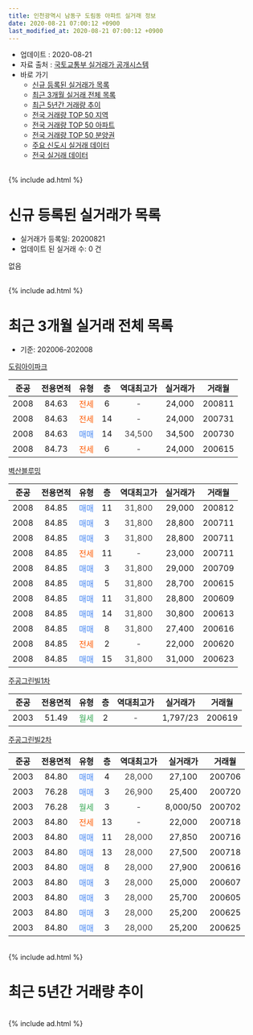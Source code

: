 ```yaml
---
title: 인천광역시 남동구 도림동 아파트 실거래 정보
date: 2020-08-21 07:00:12 +0900
last_modified_at: 2020-08-21 07:00:12 +0900
---
```


* 업데이트 : 2020-08-21
* 자료 출처 : [국토교통부 실거래가 공개시스템](http://rt.molit.go.kr)
* 바로 가기
    * [신규 등록된 실거래가 목록](#신규-등록된-실거래가-목록)
    * [최근 3개월 실거래 전체 목록](#최근-3개월-실거래-전체-목록)
    * [최근 5년간 거래량 추이](#최근-5년간-거래량-추이)
    * [전국 거래량 TOP 50 지역](https://inasie.github.io/apt-trade-info/최근-3개월-전국에서-가장-거래가-많이-발생한-지역)
    * [전국 거래량 TOP 50 아파트](https://inasie.github.io/apt-trade-info/최근-3개월-전국에서-가장-거래가-많이-발생한-아파트)
    * [전국 거래량 TOP 50 분양권](https://inasie.github.io/apt-trade-info/최근-3개월-전국에서-가장-거래가-많이-발생한-분양권)
    * [주요 신도시 실거래 데이터](https://inasie.github.io/apt-trade-info/주요-신도시)
    * [전국 실거래 데이터](https://inasie.github.io/apt-trade-info/전국)
<br>
{% include ad.html %}
<br>

# 신규 등록된 실거래가 목록
* 실거래가 등록일: 20200821
* 업데이트 된 실거래 수: 0 건

없음

<br>
{% include ad.html %}
<br>

# 최근 3개월 실거래 전체 목록
* 기준: 202006-202008


[도림아이파크](https://search.naver.com/search.naver?query=%EC%9D%B8%EC%B2%9C%EA%B4%91%EC%97%AD%EC%8B%9C+%EB%82%A8%EB%8F%99%EA%B5%AC+%EB%8F%84%EB%A6%BC%EB%8F%99+%EB%8F%84%EB%A6%BC%EC%95%84%EC%9D%B4%ED%8C%8C%ED%81%AC)

|준공|전용면적|유형|층|역대최고가|실거래가|거래월|
|:---:|:---:|:---:|:---:|:---:|:---:|:---:|
|2008|84.63|<span style="color:#ff5a00">전세</span>|6|<span style="color:#444444">-</span>|24,000|200811|
|2008|84.63|<span style="color:#ff5a00">전세</span>|14|<span style="color:#444444">-</span>|24,000|200731|
|2008|84.63|<span style="color:#4285f3">매매</span>|14|<span style="color:#444444">34,500</span>|34,500|200730|
|2008|84.73|<span style="color:#ff5a00">전세</span>|6|<span style="color:#444444">-</span>|24,000|200615|

[벽산블루밍](https://search.naver.com/search.naver?query=%EC%9D%B8%EC%B2%9C%EA%B4%91%EC%97%AD%EC%8B%9C+%EB%82%A8%EB%8F%99%EA%B5%AC+%EB%8F%84%EB%A6%BC%EB%8F%99+%EB%B2%BD%EC%82%B0%EB%B8%94%EB%A3%A8%EB%B0%8D)

|준공|전용면적|유형|층|역대최고가|실거래가|거래월|
|:---:|:---:|:---:|:---:|:---:|:---:|:---:|
|2008|84.85|<span style="color:#4285f3">매매</span>|11|<span style="color:#444444">31,800</span>|29,000|200812|
|2008|84.85|<span style="color:#4285f3">매매</span>|3|<span style="color:#444444">31,800</span>|28,800|200711|
|2008|84.85|<span style="color:#4285f3">매매</span>|3|<span style="color:#444444">31,800</span>|28,800|200711|
|2008|84.85|<span style="color:#ff5a00">전세</span>|11|<span style="color:#444444">-</span>|23,000|200711|
|2008|84.85|<span style="color:#4285f3">매매</span>|3|<span style="color:#444444">31,800</span>|29,000|200709|
|2008|84.85|<span style="color:#4285f3">매매</span>|5|<span style="color:#444444">31,800</span>|28,700|200615|
|2008|84.85|<span style="color:#4285f3">매매</span>|11|<span style="color:#444444">31,800</span>|28,800|200609|
|2008|84.85|<span style="color:#4285f3">매매</span>|14|<span style="color:#444444">31,800</span>|30,800|200613|
|2008|84.85|<span style="color:#4285f3">매매</span>|8|<span style="color:#444444">31,800</span>|27,400|200616|
|2008|84.85|<span style="color:#ff5a00">전세</span>|2|<span style="color:#444444">-</span>|22,000|200620|
|2008|84.85|<span style="color:#4285f3">매매</span>|15|<span style="color:#444444">31,800</span>|31,000|200623|

[주공그린빌1차](https://search.naver.com/search.naver?query=%EC%9D%B8%EC%B2%9C%EA%B4%91%EC%97%AD%EC%8B%9C+%EB%82%A8%EB%8F%99%EA%B5%AC+%EB%8F%84%EB%A6%BC%EB%8F%99+%EC%A3%BC%EA%B3%B5%EA%B7%B8%EB%A6%B0%EB%B9%8C1%EC%B0%A8)

|준공|전용면적|유형|층|역대최고가|실거래가|거래월|
|:---:|:---:|:---:|:---:|:---:|:---:|:---:|
|2003|51.49|<span style="color:#34a853">월세</span>|2|<span style="color:#444444">-</span>|1,797/23|200619|

[주공그린빌2차](https://search.naver.com/search.naver?query=%EC%9D%B8%EC%B2%9C%EA%B4%91%EC%97%AD%EC%8B%9C+%EB%82%A8%EB%8F%99%EA%B5%AC+%EB%8F%84%EB%A6%BC%EB%8F%99+%EC%A3%BC%EA%B3%B5%EA%B7%B8%EB%A6%B0%EB%B9%8C2%EC%B0%A8)

|준공|전용면적|유형|층|역대최고가|실거래가|거래월|
|:---:|:---:|:---:|:---:|:---:|:---:|:---:|
|2003|84.80|<span style="color:#4285f3">매매</span>|4|<span style="color:#444444">28,000</span>|27,100|200706|
|2003|76.28|<span style="color:#4285f3">매매</span>|3|<span style="color:#444444">26,900</span>|25,400|200720|
|2003|76.28|<span style="color:#34a853">월세</span>|3|<span style="color:#444444">-</span>|8,000/50|200702|
|2003|84.80|<span style="color:#ff5a00">전세</span>|13|<span style="color:#444444">-</span>|22,000|200718|
|2003|84.80|<span style="color:#4285f3">매매</span>|11|<span style="color:#444444">28,000</span>|27,850|200716|
|2003|84.80|<span style="color:#4285f3">매매</span>|13|<span style="color:#444444">28,000</span>|27,500|200718|
|2003|84.80|<span style="color:#4285f3">매매</span>|8|<span style="color:#444444">28,000</span>|27,900|200616|
|2003|84.80|<span style="color:#4285f3">매매</span>|3|<span style="color:#444444">28,000</span>|25,000|200607|
|2003|84.80|<span style="color:#4285f3">매매</span>|3|<span style="color:#444444">28,000</span>|25,700|200605|
|2003|84.80|<span style="color:#4285f3">매매</span>|3|<span style="color:#444444">28,000</span>|25,200|200625|
|2003|84.80|<span style="color:#4285f3">매매</span>|3|<span style="color:#444444">28,000</span>|25,200|200625|


<br>
{% include ad.html %}
<br>

# 최근 5년간 거래량 추이


<div style="width:100%;">
    <canvas id="deal_progress" height="200"></canvas>
</div>

<script>
new Chart(document.getElementById("deal_progress"), {
    type: 'line',
    data: {
        labels: ['201508','201509','201510','201511','201512','201601','201602','201603','201604','201605','201606','201607','201608','201609','201610','201611','201612','201701','201702','201703','201704','201705','201706','201707','201708','201709','201710','201711','201712','201801','201802','201803','201804','201805','201806','201807','201808','201809','201810','201811','201812','201901','201902','201903','201904','201905','201906','201907','201908','201909','201910','201911','201912','202001','202002','202003','202004','202005','202006','202007','202008'],
        datasets: [{
            label: '매매',
            pointRadius: 1,
            data: [13, 7, 11, 8, 1, 6, 6, 8, 6, 4, 12, 12, 5, 2, 11, 7, 4, 1, 1, 11, 11, 5, 11, 2, 10, 10, 10, 6, 2, 4, 8, 8, 1, 5, 4, 5, 6, 6, 5, 5, 3, 2, 5, 5, 7, 4, 8, 7, 4, 3, 4, 2, 13, 9, 25, 8, 17, 11, 10, 8, 1],
            borderColor: "rgba(255, 201, 14, 1)",
            backgroundColor: "rgba(255, 201, 14, 0.5)",
            fill: false,
            lineTension: 0
        },{
            label: '전월세',
            pointRadius: 1,
            data: [7, 5, 7, 7, 7, 7, 4, 8, 4, 4, 10, 5, 1, 3, 5, 4, 6, 2, 6, 4, 3, 4, 6, 9, 4, 10, 9, 4, 9, 9, 9, 10, 9, 6, 8, 7, 2, 3, 6, 3, 4, 7, 8, 5, 4, 1, 7, 6, 5, 8, 9, 2, 9, 5, 8, 3, 10, 10, 3, 4, 1],
            borderColor: "rgba(0, 141, 185, 1)",
            backgroundColor: "rgba(0, 141, 185, 0.5)",
            fill: false,
            lineTension: 0
        }
        ]
    },
    options: {
        responsive: true,
        title: {
            display: false
        },
        tooltips: {
            mode: 'index',
            intersect: false
        },
        hover: {
            mode: 'nearest',
            intersect: true
        },
        scales: {
            xAxes: [{
                display: true,
                scaleLabel: {
                    display: true,
                    labelString: '년/월'
                }
            }],
            yAxes: [{
                display: true,
                ticks: {
                    suggestedMin: 0,
                },
                scaleLabel: {
                    display: true,
                    labelString: '실거래 수'
                }
            }]
        }
    }
});

</script>


<br>
{% include ad.html %}
<br>

